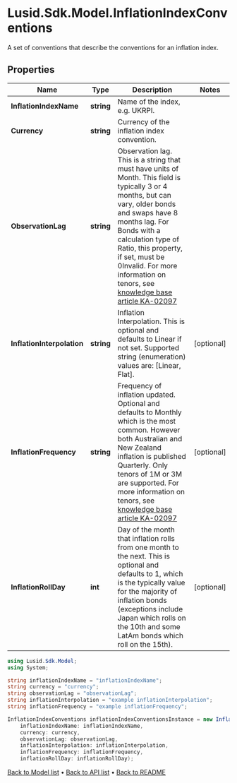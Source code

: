 # Lusid.Sdk.Model.InflationIndexConventions
A set of conventions that describe the conventions for an inflation index.

## Properties

Name | Type | Description | Notes
------------ | ------------- | ------------- | -------------
**InflationIndexName** | **string** | Name of the index, e.g. UKRPI. | 
**Currency** | **string** | Currency of the inflation index convention. | 
**ObservationLag** | **string** | Observation lag. This is a string that must have units of Month.  This field is typically 3 or 4 months, but can vary, older bonds and swaps have 8 months lag.  For Bonds with a calculation type of Ratio, this property, if set, must be 0Invalid.    For more information on tenors, see [knowledge base article KA-02097](https://support.lusid.com/knowledgebase/article/KA-02097) | 
**InflationInterpolation** | **string** | Inflation Interpolation. This is optional and defaults to Linear if not set.    Supported string (enumeration) values are: [Linear, Flat]. | [optional] 
**InflationFrequency** | **string** | Frequency of inflation updated. Optional and defaults to Monthly which is the most common.  However both Australian and New Zealand inflation is published Quarterly. Only tenors of 1M or 3M are supported.    For more information on tenors, see [knowledge base article KA-02097](https://support.lusid.com/knowledgebase/article/KA-02097) | [optional] 
**InflationRollDay** | **int** | Day of the month that inflation rolls from one month to the next. This is optional and defaults to 1, which is  the typically value for the majority of inflation bonds (exceptions include Japan which rolls on the 10th  and some LatAm bonds which roll on the 15th). | [optional] 

```csharp
using Lusid.Sdk.Model;
using System;

string inflationIndexName = "inflationIndexName";
string currency = "currency";
string observationLag = "observationLag";
string inflationInterpolation = "example inflationInterpolation";
string inflationFrequency = "example inflationFrequency";

InflationIndexConventions inflationIndexConventionsInstance = new InflationIndexConventions(
    inflationIndexName: inflationIndexName,
    currency: currency,
    observationLag: observationLag,
    inflationInterpolation: inflationInterpolation,
    inflationFrequency: inflationFrequency,
    inflationRollDay: inflationRollDay);
```

[Back to Model list](../README.md#documentation-for-models) &#8226; [Back to API list](../README.md#documentation-for-api-endpoints) &#8226; [Back to README](../README.md)
